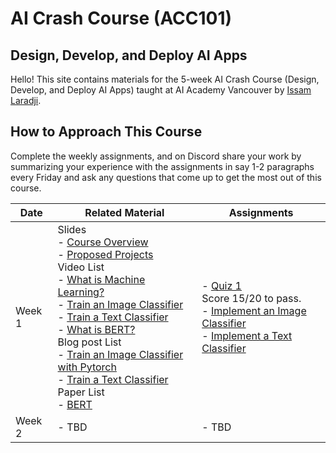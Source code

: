 # AI Crash Course (ACC101)
## Design, Develop, and Deploy AI Apps 

Hello! This site contains materials for the 5-week AI Crash Course (Design, Develop, and Deploy AI Apps) taught at AI Academy Vancouver by [Issam Laradji](https://github.com/IssamLaradji).

## How to Approach This Course
Complete the weekly assignments, and on Discord share your work by summarizing your experience with the assignments in say 1-2 paragraphs every Friday and ask any questions that come up to get the most out of this course.

| Date   | Related Material | Assignments |
|--------|------------------|-------------|
| Week 1 | Slides <br/> - [Course Overview]() <br/> - [Proposed Projects]() <br/> Video List <br/> - [What is Machine Learning?](https://www.youtube.com/watch?v=ukzFI9rgwfU&pp=ygUhbWFjaGluZSBsZWFybmluZyBvdmVydmlldyAzMCBtaW5z) <br /> - [Train an Image Classifier](https://www.youtube.com/watch?v=k1GIEkzQ8qc&pp=ygUcaW1hZ2UgY2xhc3NpZmljYXRpb24gcHl0b3JjaA%3D%3D) <br/> - [Train a Text Classifier](https://www.youtube.com/watch?v=QEaBAZQCtwE) <br/> - [What is BERT?](https://www.youtube.com/watch?v=t45S_MwAcOw) <br/> Blog post List <br/>  - [ Train an Image Classifier with Pytorch](https://pytorch.org/tutorials/beginner/blitz/cifar10_tutorial.html)  <br/> - [ Train a Text Classifier](https://huggingface.co/docs/transformers/en/training) <br/> Paper List  <br/> - [BERT](https://arxiv.org/abs/1810.04805)| - [Quiz 1](https://academy-ai.github.io/src/quiz_1.html) <br/> Score 15/20 to pass. <br /> - [Implement an Image Classifier](https://example.com) <br /> - [Implement a Text Classifier](https://example.com) |
| Week 2 | - TBD | - TBD |
